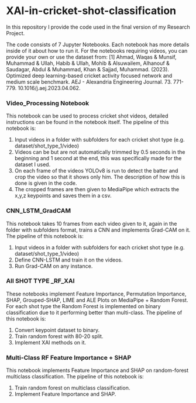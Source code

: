 # XAI-in-cricket-shot-classification

In this repository I provide the code used in the final version of my Research Project.

The code consists of 7 Jupyter Notebooks. Each notebook has more details inside of it about how to run it.
For the notebooks requiring videos, you can provide your own or use the dataset from:
[1] Ahmad, Waqas & Munsif, Muhammad & Ullah, Habib & Ullah, Mohib & Alsuwailem, Alhanouf & Saudagar, Abdul & Muhammad, Khan & Sajjad, Muhammad. (2023). Optimized deep learning-based cricket activity focused network and medium scale benchmark. AEJ - Alexandria Engineering Journal. 73. 771-779. 10.1016/j.aej.2023.04.062.

### Video_Processing Notebook
This notebook can be used to process cricket shot videos, detailed instructions can be found in the notebook itself.
The pipeline of this notebook is:
1. Input videos in a folder with subfolders for each cricket shot type (e.g. dataset/shot_type_1/video)
2. Videos can be but are not automatically trimmed by 0.5 seconds in the beginning and 1 second at the end, this was specifically made for the dataset I used.
3. On each frame of the videos YOLOv8 is run to detect the batter and crop the video so that it shows only him. The description of how this is done is given in the code.
4. The cropped frames are then given to MediaPipe which extracts the x,y,z keypoints and saves them in a csv.

### CNN_LSTM_GradCAM
This notebook takes 10 frames from each video given to it, again in the folder with subfolders format, trains a CNN and implements Grad-CAM on it.
The pipeline of this notebook is:
1. Input videos in a folder with subfolders for each cricket shot type (e.g. dataset/shot_type_1/video)
2. Define CNN-LSTM and train it on the videos.
3. Run Grad-CAM on any instance.

### All SHOT TYPE _RF_XAI
These notebooks implement Feature Importance, Permutation Importance, SHAP, Grouped-SHAP, LIME and ALE Plots on MediaPipe + Random Forest. For each shot type the Random Forest is implemented on binary classification due to it performing better than multi-class.
The pipeline of this notebook is:
1. Convert keypoint dataset to binary.
2. Train random forest with 80-20 split.
3. Implement XAI methods on it.

### Multi-Class RF Feature Importance + SHAP
This notebook implements Feature Importance and SHAP on random-forest multiclass classification.
The pipeline of this notebook is:
1. Train random forest on multiclass classification.
2. Implement Feature Importance and SHAP.
